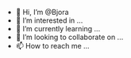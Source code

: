 - 👋 Hi, I’m @Bjora
- 👀 I’m interested in ...
- 🌱 I’m currently learning ...
- 💞️ I’m looking to collaborate on ...
- 📫 How to reach me ...

<!---
Bjora/Bjora is a ✨ special ✨ repository because its `README.md` (this file) appears on your GitHub profile.
You can click the Preview link to take a look at your changes.
--->
